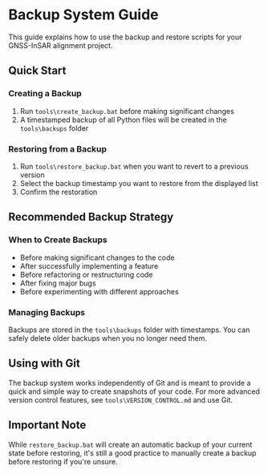 # Backup System Guide

This guide explains how to use the backup and restore scripts for your GNSS-InSAR alignment project.

## Quick Start

### Creating a Backup

1. Run `tools\create_backup.bat` before making significant changes
2. A timestamped backup of all Python files will be created in the `tools\backups` folder

### Restoring from a Backup

1. Run `tools\restore_backup.bat` when you want to revert to a previous version
2. Select the backup timestamp you want to restore from the displayed list
3. Confirm the restoration

## Recommended Backup Strategy

### When to Create Backups

- Before making significant changes to the code
- After successfully implementing a feature
- Before refactoring or restructuring code
- After fixing major bugs
- Before experimenting with different approaches

### Managing Backups

Backups are stored in the `tools\backups` folder with timestamps. You can safely delete older backups when you no longer need them.

## Using with Git

The backup system works independently of Git and is meant to provide a quick and simple way to create snapshots of your code. For more advanced version control features, see `tools\VERSION_CONTROL.md` and use Git.

## Important Note

While `restore_backup.bat` will create an automatic backup of your current state before restoring, it's still a good practice to manually create a backup before restoring if you're unsure.
